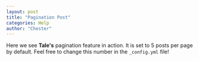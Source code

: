 ```yaml
---
layout: post
title: "Pagination Post"
categories: Help
author: "Chester"
---
```


Here we see **Tale's** pagination feature in action. It is set to 5 posts per page by default. Feel free to change this number in the `_config.yml` file!
